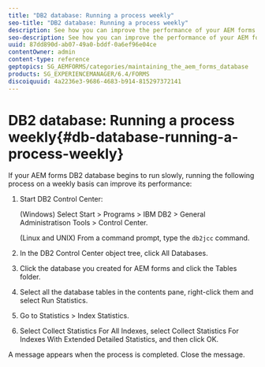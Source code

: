 ```yaml
---
title: "DB2 database: Running a process weekly"
seo-title: "DB2 database: Running a process weekly"
description: See how you can improve the performance of your AEM forms DB2 database.
seo-description: See how you can improve the performance of your AEM forms DB2 database.
uuid: 87dd890d-ab07-49a0-bddf-0a6ef96e04ce
contentOwner: admin
content-type: reference
geptopics: SG_AEMFORMS/categories/maintaining_the_aem_forms_database
products: SG_EXPERIENCEMANAGER/6.4/FORMS
discoiquuid: 4a2236e3-9686-4683-b914-815297372141
---
```


# DB2 database: Running a process weekly{#db-database-running-a-process-weekly}

If your AEM forms DB2 database begins to run slowly, running the following process on a weekly basis can improve its performance:

1. Start DB2 Control Center:

   (Windows) Select Start &gt; Programs &gt; IBM DB2 &gt; General Administratison Tools &gt; Control Center.

   (Linux and UNIX) From a command prompt, type the `db2jcc` command.

1. In the DB2 Control Center object tree, click All Databases. 
1. Click the database you created for AEM forms and click the Tables folder.
1. Select all the database tables in the contents pane, right-click them and select Run Statistics.
1. Go to Statistics &gt; Index Statistics.
1. Select Collect Statistics For All Indexes, select Collect Statistics For Indexes With Extended Detailed Statistics, and then click OK.

A message appears when the process is completed. Close the message.
